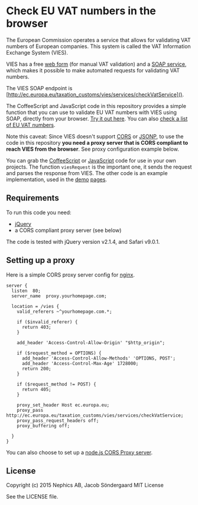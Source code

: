 # Check EU VAT numbers in the browser

The European Commission operates a service that allows for validating VAT numbers of European companies. This system is called the VAT Information Exchange System (VIES).

VIES has a free [web form](http://ec.europa.eu/taxation_customs/vies/vatRequest.html) (for manual VAT validation) and a [SOAP service](http://ec.europa.eu/taxation_customs/vies/faq.html#item_16), which makes it possible to make automated requests for validating VAT numbers.

The VIES SOAP endpoint is [http://ec.europa.eu/taxation_customs/vies/services/checkVatService]().

The CoffeeScript and JavaScript code in this repository provides a simple function that you can use to validate EU VAT numbers with VIES using SOAP, directly from your browser. [Try it out here](<a href="http://nephics.github.io/euvat-direct">). You can also [check a list of EU VAT numbers](http://nephics.github.io/euvat-direct/batch.html).

Note this caveat: Since VIES doesn't support [CORS](https://en.wikipedia.org/wiki/Cross-origin_resource_sharing) or [JSONP](https://en.wikipedia.org/wiki/JSONP), to use the code in this repository **you need a proxy server that is CORS compliant to reach VIES from the browser**. See proxy configuration example below.

You can grab the [CoffeeScript](https://github.com/nephics/euvat-direct/blob/master/euvat-direct.coffee) or [JavaScript](https://github.com/nephics/euvat-direct/blob/master/euvat-direct.js) code for use in your own projects. The function `viesRequest` is the important one, it sends the request and parses the response from VIES. The other code is an example implementation, used in the [demo](http://nephics.github.io/euvat-direct) [pages](http://nephics.github.io/euvat-direct/batch.html).

## Requirements

To run this code you need:
* [jQuery](http://jquery.com/)
* a CORS compliant proxy server (see below)

The code is tested with jQuery version v2.1.4, and Safari v9.0.1.

## Setting up a proxy

Here is a simple CORS proxy server config for [nginx](http://nginx.org).

```
server {
  listen  80;
  server_name  proxy.yourhomepage.com;

  location = /vies {
    valid_referers ~^yourhomepage.com.*;

    if ($invalid_referer) {
      return 403;
    }

    add_header 'Access-Control-Allow-Origin' "$http_origin";

    if ($request_method = OPTIONS) {
      add_header 'Access-Control-Allow-Methods' 'OPTIONS, POST';
      add_header 'Access-Control-Max-Age' 1728000;
      return 200;
    }

    if ($request_method != POST) {
      return 405;
    }

    proxy_set_header Host ec.europa.eu;
    proxy_pass http://ec.europa.eu/taxation_customs/vies/services/checkVatService;
    proxy_pass_request_headers off;
    proxy_buffering off;

  }
}
```

You can also choose to set up a [node.js CORS Proxy server](https://github.com/gr2m/CORS-Proxy).

## License

Copyright (c) 2015 Nephics AB, Jacob Söndergaard
MIT License

See the LICENSE file.
